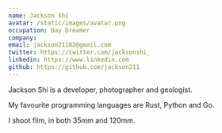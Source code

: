 ```yaml
---
name: Jackson Shi
avatar: /static/images/avatar.png
occupation: Day Dreamer
company:
email: jackson21182@gmail.com
twitter: https://twitter.com/jacksonshi_
linkedin: https://www.linkedin.com
github: https://github.com/jackson211
---
```


Jackson Shi is a developer, photographer and geologist.

My favourite programming languages are Rust, Python and Go.

I shoot film, in both 35mm and 120mm.

